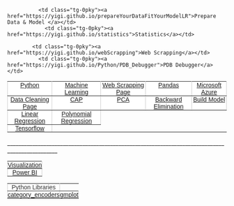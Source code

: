 <style type="text/css">
.tg  {border-collapse:collapse;border-spacing:0;border-color:#ccc;}
.tg td{font-family:Arial, sans-serif;font-size:14px;padding:0px 0px;border-style:solid;vertical-align: middle;border-width:1px;overflow:hidden;word-break:normal;border-color:#ccc;color:#333;background-color:#fff;}
.tg th{font-family:Arial, sans-serif;font-size:14px;font-weight:normal;padding:0px 0px;vertical-align: middle;border-style:solid;border-width:1px;overflow:hidden;word-break:normal;border-color:#ccc;color:#333;background-color:#f0f0f0;}
.tg .tg-c3ow{border-color:inherit;text-align:center;vertical-align:top}
.tg .tg-0pky{border-color:inherit;text-align:center;vertical-align:top}
</style>
<table class="tg">
  <tr>
    <td class="tg-c3ow"><a href="https://yigi.github.io/python">Python</a></td>
      <td class="tg-0pky"><a href="https://yigi.github.io/machineLearning">Machine Learning</a></td>
        <td class="tg-c3ow"><a href="https://yigi.github.io/webScrapping">Web Scrapping Page</a></td>
          <td class="tg-c3ow"><a href="https://yigi.github.io/pandas">Pandas</a></td>
            <td class="tg-c3ow"><a href="https://yigi.github.io/microsoftAzure">Microsoft Azure</a></td>
  </tr>
  <tr>
        <td class="tg-0pky"><a href="https://yigi.github.io/dataCleaning">Data Cleaning Page</a></td>
          <td class="tg-0pky"><a href="https://yigi.github.io/CAP">CAP</a></td>
            <td class="tg-0pky"><a href="https://yigi.github.io/PCA">PCA</a></td>
              <td class="tg-0pky"><a href="https://yigi.github.io/backwardElimination">Backward Elimination</a></td>
                <td class="tg-0pky"><a href="https://yigi.github.io/buildModel">Build Model</a></td>
  </tr>
   <tr>
        <td class="tg-0pky"><a href="https://yigi.github.io/linearRegression">Linear Regression</a></td>
          <td class="tg-0pky"><a href="https://yigi.github.io/polynomialRegression">Polynomial Regression</a></td>

              <td class="tg-0pky"><a href="https://yigi.github.io/prepareYourDataFitYourModelLR">Prepare Data & Model </a></td>
                <td class="tg-0pky"><a href="https://yigi.github.io/statistics">Statistics</a></td>
  </tr>
   <tr>
        <td class="tg-0pky"><a href="https://yigi.github.io/tensorflow">Tensorflow</a></td>

            <td class="tg-0pky"><a href="https://yigi.github.io/webScrapping">Web Scrapping</a></td>
              <td class="tg-0pky"><a href="https://yigi.github.io/Python/PDB_Debugger">PDB Debugger</a></td>

  </tr>
</table>
________________________________________________________________________________________________
<table class="tg">
   <tr>
     <td class="tg-0pky"><a href="https://yigi.github.io/visualization">Visualization</a></td>
   </tr>
   <tr>
     <td class="tg-0pky"><a href="https://yigi.github.io/powerBI">Power BI</a></td>
  </tr>
</table>  

<table class="tg">
   <tr>
     <td class="tg-0pky">Python Libraries</td>
   </tr>
   <tr>
     <td class="tg-0pky"><a href="https://yigi.github.io/category_encoders">category_encoders</a></td>
      <td class="tg-0pky"><a href="https://yigi.github.io/gmplot">gmplot</a></td>
  </tr>
</table>  
